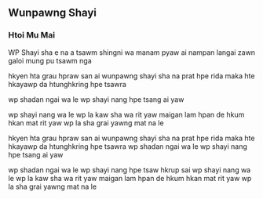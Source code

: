 ## Wunpawng Shayi
### Htoi Mu Mai 

WP Shayi sha e na a tsawm shingni wa 
manam pyaw ai nampan langai zawn 
galoi mung pu tsawm nga 

hkyen hta grau hpraw san ai 
wunpawng shayi sha na prat hpe 
rida maka hte hkayawp da htunghkring hpe tsawra 

wp shadan ngai wa le wp shayi nang hpe tsang ai yaw 

wp shayi nang wa le wp la kaw sha wa rit yaw 
maigan lam hpan de hkum hkan mat rit yaw 
wp la sha grai yawng mat na le 

hkyen hta grau hpraw san ai 
wunpawng shayi sha na prat hpe 
rida maka hte hkayawp da htunghkring hpe tsawra 
wp shadan ngai wa le wp shayi nang hpe tsang ai yaw 

wp shadan ngai wa le wp shayi nang hpe tsaw hkrup sai 
wp shayi nang wa le wp la kaw sha wa rit yaw 
maigan lam hpan de hkum hkan mat rit yaw 
wp la sha grai yawng mat na le 